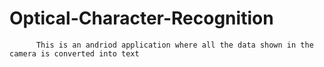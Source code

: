 # Optical-Character-Recognition
          This is an andriod application where all the data shown in the camera is converted into text
